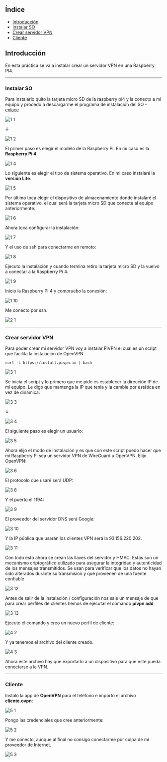 ## Índice

- [Introducción](#introducción)
- [Instalar SO](#instalar-so)
- [Crear servidor VPN](#crear-servidor-vpn)
- [Cliente](#cliente)

## Introducción

En esta práctica se va a instalar crear un servidor VPN en una Raspberry PI4.


---
### Instalar SO

Para instalarlo quito la tarjeta micro SD de la raspberry pi4 y la conecto a mi equipo y procedo a descargarme el programa de instalación del SO - [enlace](https://www.raspberrypi.com/software/)


![1 1](https://github.com/user-attachments/assets/49207cd9-bf7b-4cfb-a26e-29d9c39df2bb)


↓

![1 2](https://github.com/user-attachments/assets/dfa35e74-d6d1-4489-8c5d-bb6a2e9c7edc)


El primer paso es elegir el modelo de la Raspberry Pi. En mi caso es la **Raspberry Pi 4**.

![1 4](https://github.com/user-attachments/assets/245ca61f-7024-4a6f-8c6e-202a72a7b83e)



Lo siguiente es elegir el tipo de sistema operativo. En mi caso instalaré la **versión Lite**.

![1 5](https://github.com/user-attachments/assets/556440b7-b024-459a-848c-a9dd4ef29a1d)


Por último toca elegir el dispositivo de almacenamiento donde instalaré el sistema operativo, el cual será la tarjeta micro SD que conecte al equipo anteriormente:

![1 6](https://github.com/user-attachments/assets/a59db9a4-888b-4bfb-82d9-4d47914d37ce)


Ahora toca configurar la instalación:

![1 7](https://github.com/user-attachments/assets/01568e3d-63ef-4282-927b-117c356c038b)


Y el uso de ssh para conectarme en remoto:

![1 8](https://github.com/user-attachments/assets/472fc1ed-7b5d-45d5-b2cd-6440497bc28b)


Ejecuto la instalación y cuando termina retiro la tarjeta micro SD y la vuelvo a conectar a la Raspberry Pi 4.

![1 9](https://github.com/user-attachments/assets/eb39bb8a-e123-4a34-84e1-f6a4bb3464dd)


Inicio la Raspberry PI 4 y compruebo la conexión:

![1 10](https://github.com/user-attachments/assets/e8e77aff-bec3-4932-b1d9-ddbd7f86dff5)


Me conecto por ssh.

![2 1](https://github.com/user-attachments/assets/cdca0085-7cec-4171-acf3-2b7c4e4df167)


---

### Crear servidor VPN

Para poder crear mi servidor VPN voy a instalar PiVPN el cual es un script que facilita la instalación de OpenVPN

`curl -L https://install.pivpn.io | bash`

![3 1](https://github.com/user-attachments/assets/fad3239e-64ae-4ad0-b2a0-9358512501b3)


Se inicia el script y lo primero que me pide es establecer la dirección IP de mi equipo. 
Le digo que mantenga la IP que tenia y la cambie por estática en vez de dinámica:

![3 3](https://github.com/user-attachments/assets/a0d8bf04-e627-4a93-8de6-24d080b8e97a)


↓

![3 4](https://github.com/user-attachments/assets/e6f80acb-d706-413b-ba2e-ec0a78b30d03)


El siguiente paso es elegir un usuario:

![3 5](https://github.com/user-attachments/assets/aa238efb-4e80-4fdb-93c3-d9663d0b1103)


Ahora elijo el modo de instalación y es que con este script puedo hacer que mi Raspberry Pi sea un servidor VPN de WireGuard u OpenVPN.
Elijo OpenVPN:

![3 6](https://github.com/user-attachments/assets/49f46edf-849f-461e-822c-be23b51d70a2)


El protocolo que usaré será UDP:

![3 8](https://github.com/user-attachments/assets/22dc3db4-aeed-4539-92bd-31debdc23358)


Y el puerto el 1194:

![3 9](https://github.com/user-attachments/assets/7de06740-f187-46bc-8a2a-9a04f577ba39)


El proveedor del servidor DNS será Google:

![3 10](https://github.com/user-attachments/assets/c1a6cfaf-b088-4f65-babe-c860dd23dba7)


Y la IP pública que usarán los clientes VPN será la 93.156.220.202.

![3 11](https://github.com/user-attachments/assets/5a476373-fd57-4a90-ad87-98042fc39d7a)


Con todo esto ahora se crean las llaves del servidor y HMAC. Estas son un mecanismo criptográfico utilizado para asegurar la integridad y autenticidad de los mensajes transmitidos. Se usan para verificar que los datos no hayan sido alterados durante su transmisión y que provienen de una fuente confiable

![3 12](https://github.com/user-attachments/assets/d94f8dc7-c9b2-4592-9526-7c557b35f6fc)


Antes de salir de la instalación / configuración nos sale un mensaje de que para crear perfiles de clientes hemos de ejecutar el comando **pivpn add**

![3 13](https://github.com/user-attachments/assets/71525eff-f06e-4aaa-b73e-e0aeeae258d0)


Ejecuto el comando y creo un nuevo perfil de cliente:

![4 2](https://github.com/user-attachments/assets/c8998203-2d36-4411-a6c8-80c0f25f5acd)


Y ya tenemos el archivo del cliente creado.

![4 3](https://github.com/user-attachments/assets/952b3b8a-c448-4438-88c5-ea3d3792efbd)


Ahora este archivo hay que exportarlo a un dispositivo para que este pueda conectarse a la VPN.

---

### Cliente

Instalo la app de **OpenVPN** para el teléfono e importo el archivo **cliente.ovpn**:

![5 1](https://github.com/user-attachments/assets/8605294d-1147-445f-9690-5723c3b93f2c)


Pongo las credenciales que cree anteriormente:

![5 2](https://github.com/user-attachments/assets/eec27480-9909-4451-af02-1d4bfb532a6d)


Y me conecto, aunque al final no consigo conectarme por culpa de mi proveedor de Internet.

![5 3](https://github.com/user-attachments/assets/92c1b9e8-cf02-4b73-95b8-93933cadf536)

